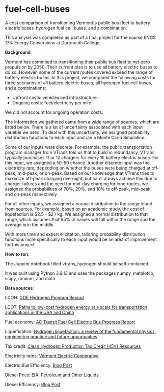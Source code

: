# fuel-cell-buses
A cost comparison of transitioning Vermont's public bus fleet to battery electric buses, hydrogen fuel cell buses, and a combination.

This analysis was completed as part of a final project for the course ENGS 173: Energy Conversions at Dartmouth College.

**Background**:

Vermont has commited to transitioning their public bus fleet to net-zero propulsion by 2050. Their current plan is to use all battery electric buses to do so. However, some of the current routes covered exceed the range of battery electric buses. In this project, we compared the following costs for three scenarios of all battery electric buses, all hydrogen fuel cell buses, and a combinations:

- Upfront costs: vehicles and infrastructure
- Ongoing costs: fuel/electricity per mile

We did not account for ongoing operation costs.

The information we gathered came from a wide range of sources, which are listed below. There is a lot of uncertainty associated with each input variable we used. To deal with this uncertainty, we assigned probability distribution functions to each input and ran a Monte Carlo Simulation.

Some of our inputs were discrete. For example, the public transportation program manager from VTrans told us that to build in redundancy, VTrans typically purchases 11 or 12 chargers for every 10 battery electric buses. For this input, we assigned a 50-50 chance. Another discrete input was the electricity rate, depending on whether the buses were being charged at off-peak, mid-peak, or on-peak. Based on our knowledge that VTrans tries to maximize off-peak charging overnight, but can't always achieve this due to charger failures and the need for mid-day charging for long routes, we assigned the probabilities of 70%, 20%, and 10% to off-peak, mid-peak, and on-peak respectively.

For all other inputs, we assigned a normal distribution to the range found from sources. For example, based on an academic study, the cost of liquefaction is $2.5 - $2 / kg. We assigned a normal distribution to that range, which assumes that 95% of values will fall within the range and the average is in the middle.

With more time and expert elicitation, tailoring probability distribution functions more specifically to each input would be an area of improvement for this project.

**How to run**:

The Jupyter notebook titled vtrans_hydrogen should be self-contained. 

It was built using Python 3.9.13 and uses the packages numpy, matplotlib, scipy, random, and math.


**Data sources**:

LCOH: [DOE Hydrogen Program Record](https://www.hydrogen.energy.gov/docs/hydrogenprogramlibraries/pdfs/24005-clean-hydrogen-production-cost-pem-electrolyzer.pdf?sfvrsn=8cb10889_1#:~:text=Collectively%2C%20these%20show%20that%20electrolyzer,Initial%20Liftoff%20Report%20%5B4%5D.)

LCOT: [Paths to low-cost hydrogen energy at a scale for transportation applications in the USA and China](http://dx.doi.org/10.1093/ce/zkz033)

Fuel economy: [AC Transit Fuel Cell Electric Bus Progress Report](https://www.osti.gov/servlets/purl/1963241)

Liquefication: [Hydrogen liquefaction: a review of the fundamental physics, engineering practice and future opportunities](https://doi.org/10.1039/D2EE00099G)

Tax credit: [Clean Hydrogen Production Tax Credit (45V) Resources](https://www.energy.gov/articles/clean-hydrogen-production-tax-credit-45v-resources)

Electricity rates: [Vermont Electric Cooperative](https://vermontelectric.coop/client_media/files/Rate_Summary_Effective_01_01_2024.pdf)

Electric Bus Efficiency: [Blog Post](https://www.sustainable-bus.com/news/electric-bus-range-electricity-consumption/)

Diesel Price: [EIA: Petroleum and Other Liquids](https://www.eia.gov/dnav/pet/hist/LeafHandler.ashx?n=pet&s=emd_epd2d_pte_r1x_dpg&f=m)

Diesel Efficiency: [Blog Post](https://www.pfleet.com/blog/comparing-types-of-buses-and-their-mpg)

